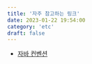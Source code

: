 ```yaml
---
title: '자주 참고하는 링크'
date: 2023-01-22 19:54:00
category: 'etc'
draft: false
---
```



- [자바 컨벤션](https://myeonguni.tistory.com/1596)